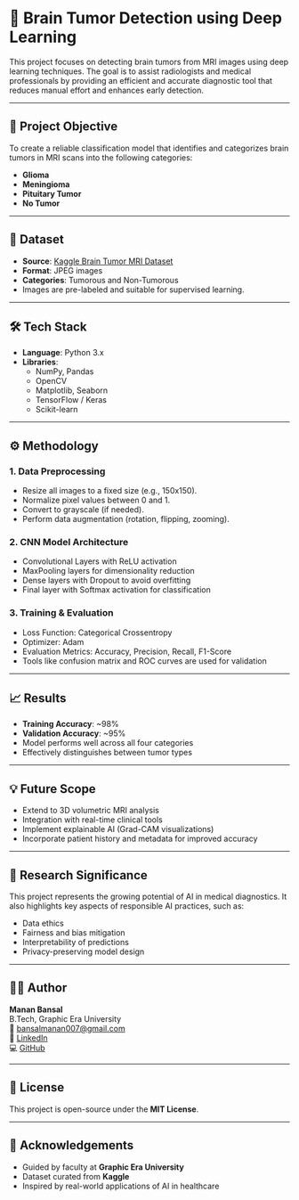 # 🧠 Brain Tumor Detection using Deep Learning

This project focuses on detecting brain tumors from MRI images using deep learning techniques. The goal is to assist radiologists and medical professionals by providing an efficient and accurate diagnostic tool that reduces manual effort and enhances early detection.

---

## 📌 Project Objective

To create a reliable classification model that identifies and categorizes brain tumors in MRI scans into the following categories:

- **Glioma**
- **Meningioma**
- **Pituitary Tumor**
- **No Tumor**

---

## 📂 Dataset

- **Source**: [Kaggle Brain Tumor MRI Dataset](https://www.kaggle.com/datasets)
- **Format**: JPEG images
- **Categories**: Tumorous and Non-Tumorous
- Images are pre-labeled and suitable for supervised learning.

---

## 🛠️ Tech Stack

- **Language**: Python 3.x  
- **Libraries**:
  - NumPy, Pandas
  - OpenCV
  - Matplotlib, Seaborn
  - TensorFlow / Keras
  - Scikit-learn

---

## ⚙️ Methodology

### 1. Data Preprocessing
- Resize all images to a fixed size (e.g., 150x150).
- Normalize pixel values between 0 and 1.
- Convert to grayscale (if needed).
- Perform data augmentation (rotation, flipping, zooming).

### 2. CNN Model Architecture
- Convolutional Layers with ReLU activation
- MaxPooling layers for dimensionality reduction
- Dense layers with Dropout to avoid overfitting
- Final layer with Softmax activation for classification

### 3. Training & Evaluation
- Loss Function: Categorical Crossentropy
- Optimizer: Adam
- Evaluation Metrics: Accuracy, Precision, Recall, F1-Score
- Tools like confusion matrix and ROC curves are used for validation

---

## 📈 Results

- **Training Accuracy**: ~98%
- **Validation Accuracy**: ~95%
- Model performs well across all four categories
- Effectively distinguishes between tumor types

---

## 💡 Future Scope

- Extend to 3D volumetric MRI analysis
- Integration with real-time clinical tools
- Implement explainable AI (Grad-CAM visualizations)
- Incorporate patient history and metadata for improved accuracy

---

## 🧪 Research Significance

This project represents the growing potential of AI in medical diagnostics. It also highlights key aspects of responsible AI practices, such as:

- Data ethics
- Fairness and bias mitigation
- Interpretability of predictions
- Privacy-preserving model design

---

## 👨‍🎓 Author

**Manan Bansal**  
B.Tech, Graphic Era University  
📧 bansalmanan007@gmail.com  
🔗 [LinkedIn](https://www.linkedin.com/in/manan-bansal-7a71a7270/)  
💻 [GitHub](https://github.com/mananbansal77)

---

## 📜 License

This project is open-source under the **MIT License**.

---

## 🙌 Acknowledgements

- Guided by faculty at **Graphic Era University**
- Dataset curated from **Kaggle**
- Inspired by real-world applications of AI in healthcare
